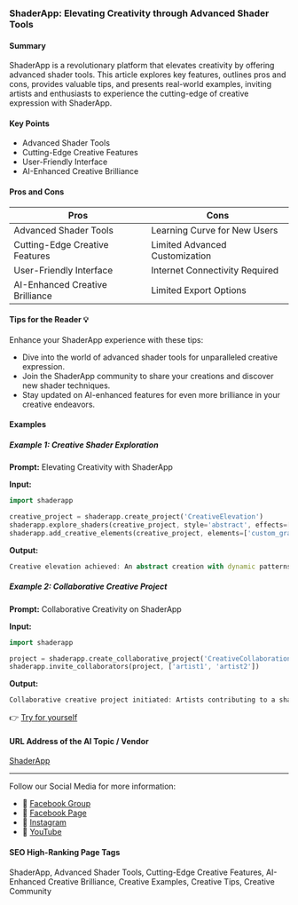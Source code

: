 ### ShaderApp: Elevating Creativity through Advanced Shader Tools

#### Summary
ShaderApp is a revolutionary platform that elevates creativity by offering advanced shader tools. This article explores key features, outlines pros and cons, provides valuable tips, and presents real-world examples, inviting artists and enthusiasts to experience the cutting-edge of creative expression with ShaderApp.

#### Key Points
- Advanced Shader Tools
- Cutting-Edge Creative Features
- User-Friendly Interface
- AI-Enhanced Creative Brilliance

#### Pros and Cons

| Pros                              | Cons                              |
|-----------------------------------|-----------------------------------|
| Advanced Shader Tools             | Learning Curve for New Users      |
| Cutting-Edge Creative Features    | Limited Advanced Customization    |
| User-Friendly Interface           | Internet Connectivity Required   |
| AI-Enhanced Creative Brilliance   | Limited Export Options            |

#### Tips for the Reader 💡
Enhance your ShaderApp experience with these tips:
- Dive into the world of advanced shader tools for unparalleled creative expression.
- Join the ShaderApp community to share your creations and discover new shader techniques.
- Stay updated on AI-enhanced features for even more brilliance in your creative endeavors.

#### Examples

##### Example 1: Creative Shader Exploration
**Prompt:** Elevating Creativity with ShaderApp

**Input:**
```dart
import shaderapp

creative_project = shaderapp.create_project('CreativeElevation')
shaderapp.explore_shaders(creative_project, style='abstract', effects=['dynamic_patterns', 'color_modulation'])
shaderapp.add_creative_elements(creative_project, elements=['custom_gradients', 'texture_layers'])
```

**Output:**
```dart
Creative elevation achieved: An abstract creation with dynamic patterns, color modulation, custom gradients, and added texture layers.
```

##### Example 2: Collaborative Creative Project
**Prompt:** Collaborative Creativity on ShaderApp

**Input:**
```dart
import shaderapp

project = shaderapp.create_collaborative_project('CreativeCollaboration')
shaderapp.invite_collaborators(project, ['artist1', 'artist2'])
```

**Output:**
```dart
Collaborative creative project initiated: Artists contributing to a shared canvas of shader-based exploration.
```

👉 [Try for yourself](https://www.shaderapp.com/)

#### URL Address of the AI Topic / Vendor
[ShaderApp](https://www.shaderapp.com/)

---

Follow our Social Media for more information:

- 📘 [Facebook Group](https://www.facebook.com/groups/trionxai)
- 📄 [Facebook Page](https://www.facebook.com/ai.trionxai)
- 📸 [Instagram](https://www.instagram.com/trionxai/)
- 🎥 [YouTube](https://www.youtube.com/@robotdocs/)

#### SEO High-Ranking Page Tags
ShaderApp, Advanced Shader Tools, Cutting-Edge Creative Features, AI-Enhanced Creative Brilliance, Creative Examples, Creative Tips, Creative Community